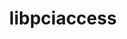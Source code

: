 ---
title: "libpciaccess"
layout: cache
categories: [package, develop-2023-08-13]
meta: {"versions": ["0.17"], "compilers": ["gcc@=11.1.0", "gcc@=11.3.0", "gcc@=12.1.0", "gcc@=7.3.1", "gcc@=7.5.0", "oneapi@=2023.2.0"], "oss": ["amzn2", "ubuntu18.04", "ubuntu20.04", "ubuntu22.04"], "platforms": ["linux"], "targets": ["aarch64", "neoverse_n1", "ppc64le", "x86_64", "x86_64_v3"], "stacks": ["aws-isc", "aws-isc-aarch64", "build_systems", "data-vis-sdk", "e4s", "e4s-oneapi", "e4s-power", "gpu-tests", "ml-linux-x86_64-cpu", "ml-linux-x86_64-cuda", "ml-linux-x86_64-rocm", "radiuss", "radiuss-aws", "radiuss-aws-aarch64", "root", "tutorial"], "num_specs": 9, "num_specs_by_stack": {"aws-isc-aarch64": 2, "root": 9, "radiuss-aws-aarch64": 2, "radiuss-aws": 1, "aws-isc": 1, "e4s-power": 1, "radiuss": 1, "build_systems": 1, "e4s-oneapi": 1, "gpu-tests": 1, "data-vis-sdk": 1, "e4s": 1, "ml-linux-x86_64-cpu": 1, "ml-linux-x86_64-rocm": 1, "ml-linux-x86_64-cuda": 1, "tutorial": 2}}
spec_details: [{"hash": "nh5dn6iwibbjfc6r5j2i34muviti6ja2", "compiler": "gcc@=7.3.1", "versions": ["0.17"], "os": "amzn2", "platform": "linux", "target": "aarch64", "variants": ["build_system=autotools"], "stacks": ["aws-isc-aarch64", "root", "radiuss-aws-aarch64"], "size": "-", "tarball": "https://binaries.spack.io/releases/develop-2023-08-13/build_cache/linux-amzn2-aarch64/gcc-7.3.1/libpciaccess-0.17/linux-amzn2-aarch64-gcc-7.3.1-libpciaccess-0.17-nh5dn6iwibbjfc6r5j2i34muviti6ja2.spack"}, {"hash": "dg4j2xe3ignmltfigzdqt2yvan2lca4b", "compiler": "gcc@=7.3.1", "versions": ["0.17"], "os": "amzn2", "platform": "linux", "target": "neoverse_n1", "variants": ["build_system=autotools"], "stacks": ["aws-isc-aarch64", "root", "radiuss-aws-aarch64"], "size": "-", "tarball": "https://binaries.spack.io/releases/develop-2023-08-13/build_cache/linux-amzn2-neoverse_n1/gcc-7.3.1/libpciaccess-0.17/linux-amzn2-neoverse_n1-gcc-7.3.1-libpciaccess-0.17-dg4j2xe3ignmltfigzdqt2yvan2lca4b.spack"}, {"hash": "4jlyia7r3t2r6rgrcfsgv53rnhc6fr26", "compiler": "gcc@=7.3.1", "versions": ["0.17"], "os": "amzn2", "platform": "linux", "target": "x86_64_v3", "variants": ["build_system=autotools"], "stacks": ["radiuss-aws", "root", "aws-isc"], "size": "-", "tarball": "https://binaries.spack.io/releases/develop-2023-08-13/build_cache/linux-amzn2-x86_64_v3/gcc-7.3.1/libpciaccess-0.17/linux-amzn2-x86_64_v3-gcc-7.3.1-libpciaccess-0.17-4jlyia7r3t2r6rgrcfsgv53rnhc6fr26.spack"}, {"hash": "65m2yvoqvwdfrc4tovvv4on26kx22b2h", "compiler": "gcc@=11.1.0", "versions": ["0.17"], "os": "ubuntu20.04", "platform": "linux", "target": "ppc64le", "variants": ["build_system=autotools"], "stacks": ["e4s-power", "root"], "size": "-", "tarball": "https://binaries.spack.io/releases/develop-2023-08-13/build_cache/linux-ubuntu20.04-ppc64le/gcc-11.1.0/libpciaccess-0.17/linux-ubuntu20.04-ppc64le-gcc-11.1.0-libpciaccess-0.17-65m2yvoqvwdfrc4tovvv4on26kx22b2h.spack"}, {"hash": "wg6eynkmeiaejwmvv5xmyhwnya7i3pci", "compiler": "gcc@=7.5.0", "versions": ["0.17"], "os": "ubuntu18.04", "platform": "linux", "target": "x86_64_v3", "variants": ["build_system=autotools"], "stacks": ["radiuss", "build_systems", "root"], "size": "-", "tarball": "https://binaries.spack.io/releases/develop-2023-08-13/build_cache/linux-ubuntu18.04-x86_64_v3/gcc-7.5.0/libpciaccess-0.17/linux-ubuntu18.04-x86_64_v3-gcc-7.5.0-libpciaccess-0.17-wg6eynkmeiaejwmvv5xmyhwnya7i3pci.spack"}, {"hash": "iimniouxypagdlcga2sv6kcl5fld7hen", "compiler": "oneapi@=2023.2.0", "versions": ["0.17"], "os": "ubuntu20.04", "platform": "linux", "target": "x86_64", "variants": ["build_system=autotools"], "stacks": ["root", "e4s-oneapi"], "size": "-", "tarball": "https://binaries.spack.io/releases/develop-2023-08-13/build_cache/linux-ubuntu20.04-x86_64/oneapi-2023.2.0/libpciaccess-0.17/linux-ubuntu20.04-x86_64-oneapi-2023.2.0-libpciaccess-0.17-iimniouxypagdlcga2sv6kcl5fld7hen.spack"}, {"hash": "ozbickn36rtaz2akuo7k53sts5sqwtxi", "compiler": "gcc@=11.1.0", "versions": ["0.17"], "os": "ubuntu20.04", "platform": "linux", "target": "x86_64_v3", "variants": ["build_system=autotools"], "stacks": ["gpu-tests", "data-vis-sdk", "root", "e4s"], "size": "-", "tarball": "https://binaries.spack.io/releases/develop-2023-08-13/build_cache/linux-ubuntu20.04-x86_64_v3/gcc-11.1.0/libpciaccess-0.17/linux-ubuntu20.04-x86_64_v3-gcc-11.1.0-libpciaccess-0.17-ozbickn36rtaz2akuo7k53sts5sqwtxi.spack"}, {"hash": "kdtletz5xaiwpce7ffcehw3itwetmlgo", "compiler": "gcc@=11.3.0", "versions": ["0.17"], "os": "ubuntu22.04", "platform": "linux", "target": "x86_64_v3", "variants": ["build_system=autotools"], "stacks": ["ml-linux-x86_64-cpu", "root", "ml-linux-x86_64-rocm", "ml-linux-x86_64-cuda", "tutorial"], "size": "-", "tarball": "https://binaries.spack.io/releases/develop-2023-08-13/build_cache/linux-ubuntu22.04-x86_64_v3/gcc-11.3.0/libpciaccess-0.17/linux-ubuntu22.04-x86_64_v3-gcc-11.3.0-libpciaccess-0.17-kdtletz5xaiwpce7ffcehw3itwetmlgo.spack"}, {"hash": "lg2zjp6u2ngtbki6rcvkaaektdoiqcpn", "compiler": "gcc@=12.1.0", "versions": ["0.17"], "os": "ubuntu22.04", "platform": "linux", "target": "x86_64_v3", "variants": ["build_system=autotools"], "stacks": ["tutorial", "root"], "size": "-", "tarball": "https://binaries.spack.io/releases/develop-2023-08-13/build_cache/linux-ubuntu22.04-x86_64_v3/gcc-12.1.0/libpciaccess-0.17/linux-ubuntu22.04-x86_64_v3-gcc-12.1.0-libpciaccess-0.17-lg2zjp6u2ngtbki6rcvkaaektdoiqcpn.spack"}]
---